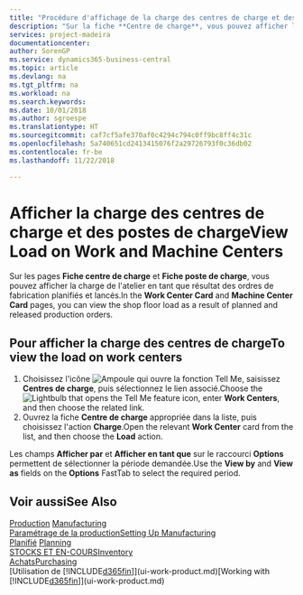 ```yaml
---
title: "Procédure d'affichage de la charge des centres de charge et des postes de charge | Microsoft Docs"
description: "Sur la fiche **Centre de charge**, vous pouvez afficher la charge des centres de charge en tant que résultat des ordres de fabrication lancés."
services: project-madeira
documentationcenter: 
author: SorenGP
ms.service: dynamics365-business-central
ms.topic: article
ms.devlang: na
ms.tgt_pltfrm: na
ms.workload: na
ms.search.keywords: 
ms.date: 10/01/2018
ms.author: sgroespe
ms.translationtype: HT
ms.sourcegitcommit: caf7cf5afe370af0c4294c794c0ff9bc8ff4c31c
ms.openlocfilehash: 5a740651cd2413415076f2a29726793f0c36db02
ms.contentlocale: fr-be
ms.lasthandoff: 11/22/2018

---
```

# <a name="view-load-on-work-and-machine-centers"></a><span data-ttu-id="dce7c-103">Afficher la charge des centres de charge et des postes de charge</span><span class="sxs-lookup"><span data-stu-id="dce7c-103">View Load on Work and Machine Centers</span></span>
<span data-ttu-id="dce7c-104">Sur les pages **Fiche centre de charge** et **Fiche poste de charge**, vous pouvez afficher la charge de l'atelier en tant que résultat des ordres de fabrication planifiés et lancés.</span><span class="sxs-lookup"><span data-stu-id="dce7c-104">In the **Work Center Card** and **Machine Center Card** pages, you can view the shop floor load as a result of planned and released production orders.</span></span>    

## <a name="to-view-the-load-on-work-centers"></a><span data-ttu-id="dce7c-105">Pour afficher la charge des centres de charge</span><span class="sxs-lookup"><span data-stu-id="dce7c-105">To view the load on work centers</span></span>  
1.  <span data-ttu-id="dce7c-106">Choisissez l'icône ![Ampoule qui ouvre la fonction Tell Me](media/ui-search/search_small.png "Dites-moi ce que vous voulez faire"), saisissez **Centres de charge**, puis sélectionnez le lien associé.</span><span class="sxs-lookup"><span data-stu-id="dce7c-106">Choose the ![Lightbulb that opens the Tell Me feature](media/ui-search/search_small.png "Tell me what you want to do") icon, enter **Work Centers**, and then choose the related link.</span></span>  
2.  <span data-ttu-id="dce7c-107">Ouvrez la fiche **Centre de charge** appropriée dans la liste, puis choisissez l'action **Charge**.</span><span class="sxs-lookup"><span data-stu-id="dce7c-107">Open the relevant **Work Center** card from the list, and then choose the **Load** action.</span></span>  

<span data-ttu-id="dce7c-108">Les champs **Afficher par** et **Afficher en tant que** sur le raccourci **Options** permettent de sélectionner la période demandée.</span><span class="sxs-lookup"><span data-stu-id="dce7c-108">Use the **View by** and **View as** fields on the **Options** FastTab to select the required period.</span></span>  

## <a name="see-also"></a><span data-ttu-id="dce7c-109">Voir aussi</span><span class="sxs-lookup"><span data-stu-id="dce7c-109">See Also</span></span>  
<span data-ttu-id="dce7c-110">[Production](production-manage-manufacturing.md)  </span><span class="sxs-lookup"><span data-stu-id="dce7c-110">[Manufacturing](production-manage-manufacturing.md)  </span></span>  
[<span data-ttu-id="dce7c-111">Paramétrage de la production</span><span class="sxs-lookup"><span data-stu-id="dce7c-111">Setting Up Manufacturing</span></span>](production-configure-production-processes.md)  
<span data-ttu-id="dce7c-112">[Planifié](production-planning.md)    </span><span class="sxs-lookup"><span data-stu-id="dce7c-112">[Planning](production-planning.md)    </span></span>  
[<span data-ttu-id="dce7c-113">STOCKS ET EN-COURS</span><span class="sxs-lookup"><span data-stu-id="dce7c-113">Inventory</span></span>](inventory-manage-inventory.md)  
[<span data-ttu-id="dce7c-114">Achats</span><span class="sxs-lookup"><span data-stu-id="dce7c-114">Purchasing</span></span>](purchasing-manage-purchasing.md)  
<span data-ttu-id="dce7c-115">[Utilisation de [!INCLUDE[d365fin](includes/d365fin_md.md)]](ui-work-product.md)</span><span class="sxs-lookup"><span data-stu-id="dce7c-115">[Working with [!INCLUDE[d365fin](includes/d365fin_md.md)]](ui-work-product.md)</span></span>

